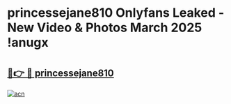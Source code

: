 # princessejane810 Onlyfans Leaked - New Video & Photos March 2025 !anugx

# <h2><a href="https://qox2qu.iuczelnia.edu.pl?title=princessejane810&ref=anugx">🔗👉 🔴 princessejane810</a></h2>

[![acn](https://github.com/user-attachments/assets/0f9c940e-d8b0-45ae-aac7-cd30a18b3e1c)](https://qox2qu.iuczelnia.edu.pl?title=princessejane810&ref=anugx)

